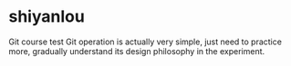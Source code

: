 # shiyanlou
Git course test
Git operation is actually very simple, just need to practice more, gradually understand its design philosophy in the experiment.

